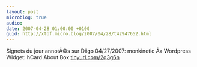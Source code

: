 ```yaml
---
layout: post
microblog: true
audio: 
date: 2007-04-28 01:00:00 +0100
guid: http://xtof.micro.blog/2007/04/28/t42947652.html
---
```

Signets du jour annotÃ©s sur Diigo 04/27/2007: monkinetic Â» Wordpress Widget: hCard About Box [tinyurl.com/2q3g6n](http://tinyurl.com/2q3g6n)
